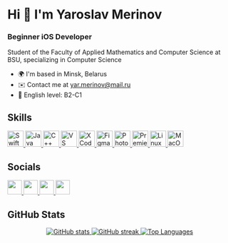 # Hi 👋 I'm Yaroslav Merinov

### Beginner iOS Developer

Student of the Faculty of Applied Mathematics and Computer Science at BSU, specializing in Computer Science

* 🌍  I'm based in Minsk, Belarus
* ✉️  Contact me at [yar.merinov@mail.ru](mailto:yar.merinov@mail.ru)
* 🚀  English level: B2-C1

## Skills

<p align="left">
  <a href="https://developer.apple.com/swift/" target="_blank" rel="noreferrer">
    <img src="https://raw.githubusercontent.com/danielcranney/readme-generator/main/public/icons/skills/swift-colored.svg" width="36" height="36" alt="Swift" />
  </a>
  <a href="https://www.oracle.com/java/" target="_blank" rel="noreferrer">
    <img src="https://raw.githubusercontent.com/danielcranney/readme-generator/main/public/icons/skills/java-colored.svg" width="36" height="36" alt="Java" />
  </a>
  <a href="https://docs.microsoft.com/en-us/cpp/?view=msvc-170" target="_blank" rel="noreferrer">
    <img src="https://raw.githubusercontent.com/danielcranney/readme-generator/main/public/icons/skills/cplusplus-colored.svg" width="36" height="36" alt="C++" />
  </a>
  <a href="https://code.visualstudio.com/" target="_blank" rel="noreferrer">
    <img src="https://raw.githubusercontent.com/danielcranney/readme-generator/main/public/icons/skills/visualstudiocode.svg" width="36" height="36" alt="VS Code" />
  </a>
  <a href="https://developer.apple.com/xcode/" target="_blank" rel="noreferrer">
    <img src="https://raw.githubusercontent.com/danielcranney/readme-generator/main/public/icons/skills/xcode.svg" width="36" height="36" alt="XCode" />
  </a>
  <a href="https://www.figma.com/" target="_blank" rel="noreferrer">
    <img src="https://raw.githubusercontent.com/danielcranney/readme-generator/main/public/icons/skills/figma-colored.svg" width="36" height="36" alt="Figma" />
  </a>
  <a href="https://www.adobe.com/uk/products/photoshop.html" target="_blank" rel="noreferrer">
    <img src="https://raw.githubusercontent.com/danielcranney/readme-generator/main/public/icons/skills/photoshop-colored.svg" width="36" height="36" alt="Photoshop" />
  </a>
  <a href="https://www.adobe.com/uk/products/premiere.html" target="_blank" rel="noreferrer">
    <img src="https://raw.githubusercontent.com/danielcranney/readme-generator/main/public/icons/skills/premierepro-colored.svg" width="36" height="36" alt="Premiere Pro" />
  </a>
  <a href="https://www.linux.org" target="_blank" rel="noreferrer">
    <img src="https://raw.githubusercontent.com/danielcranney/readme-generator/main/public/icons/skills/linux-colored.svg" width="36" height="36" alt="Linux" />
  </a>
  <a href="https://apple.com" target="_blank" rel="noreferrer">
    <img src="https://raw.githubusercontent.com/danielcranney/readme-generator/main/public/icons/skills/macos-colored.svg" width="36" height="36" alt="MacOS" />
  </a>
</p>

## Socials

<p align="left">
  <a href="https://discord.com/users/mercedes2a" target="_blank" rel="noreferrer">
    <picture>
      <source media="(prefers-color-scheme: dark)" srcset="https://raw.githubusercontent.com/danielcranney/readme-generator/main/public/icons/socials/discord-dark.svg" />
      <source media="(prefers-color-scheme: light)" srcset="https://raw.githubusercontent.com/danielcranney/readme-generator/main/public/icons/socials/discord.svg" />
      <img src="https://raw.githubusercontent.com/danielcranney/readme-generator/main/public/icons/socials/discord.svg" width="32" height="32" />
    </picture>
  </a>
  <a href="https://www.github.com/merinovvvv" target="_blank" rel="noreferrer">
    <picture>
      <source media="(prefers-color-scheme: dark)" srcset="https://raw.githubusercontent.com/danielcranney/readme-generator/main/public/icons/socials/github-dark.svg" />
      <source media="(prefers-color-scheme: light)" srcset="https://raw.githubusercontent.com/danielcranney/readme-generator/main/public/icons/socials/github.svg" />
      <img src="https://raw.githubusercontent.com/danielcranney/readme-generator/main/public/icons/socials/github.svg" width="32" height="32" />
    </picture>
  </a>
  <a href="http://www.instagram.com/merinovvvv" target="_blank" rel="noreferrer">
    <picture>
      <source media="(prefers-color-scheme: dark)" srcset="https://raw.githubusercontent.com/danielcranney/readme-generator/main/public/icons/socials/instagram-dark.svg" />
      <source media="(prefers-color-scheme: light)" srcset="https://raw.githubusercontent.com/danielcranney/readme-generator/main/public/icons/socials/instagram.svg" />
      <img src="https://raw.githubusercontent.com/danielcranney/readme-generator/main/public/icons/socials/instagram.svg" width="32" height="32" />
    </picture>
  </a>
  <a href="https://www.linkedin.com/in/merinovvvv" target="_blank" rel="noreferrer">
    <picture>
      <source media="(prefers-color-scheme: dark)" srcset="https://raw.githubusercontent.com/danielcranney/readme-generator/main/public/icons/socials/linkedin-dark.svg" />
      <source media="(prefers-color-scheme: light)" srcset="https://raw.githubusercontent.com/danielcranney/readme-generator/main/public/icons/socials/linkedin.svg" />
      <img src="https://raw.githubusercontent.com/danielcranney/readme-generator/main/public/icons/socials/linkedin.svg" width="32" height="32" />
    </picture>
  </a>
</p>

## GitHub Stats

<div align="center">
  <a href="http://www.github.com/merinovvvv">
    <img src="https://github-readme-stats.vercel.app/api?username=merinovvvv&show_icons=true&hide=stars,&count_private=true&title_color=0891b2&text_color=ffffff&icon_color=0891b2&bg_color=1c1917&hide_border=true&show_icons=true" alt="GitHub stats" />
  </a>
  
  <a href="http://www.github.com/merinovvvv">
    <img src="https://github-readme-streak-stats.herokuapp.com/?user=merinovvvv&stroke=ffffff&background=1c1917&ring=0891b2&fire=0891b2&currStreakNum=ffffff&currStreakLabel=0891b2&sideNums=ffffff&sideLabels=ffffff&dates=ffffff&hide_border=true" alt="GitHub streak" />
  </a>
  
  <a href="https://github.com/merinovvvv">
    <img src="https://github-readme-stats.vercel.app/api/top-langs/?username=merinovvvv&langs_count=10&title_color=0891b2&text_color=ffffff&icon_color=0891b2&bg_color=1c1917&hide_border=true&locale=en&custom_title=Top%20Languages" alt="Top Languages" />
  </a>
</div>
